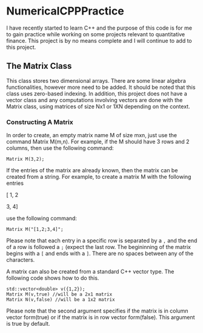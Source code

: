 # NumericalCPPPractice
I have recently started to learn C++ and the purpose of this code is for me to gain practice while working on some projects relevant to quantitative finance. This project is by no means complete and I will continue to add to this project. 

## The Matrix Class

This class stores two dimensional arrays. There are some linear algebra functionalities, however more need to be added. It should be noted that this class uses zero-based indexing. In addition, this project does not have a vector class and any computations involving vectors are done with the Matrix class, using matrices of size Nx1 or 1XN depending on the context.

### Constructing A Matrix

In order to create, an empty matrix name M of size mxn, just use the command Matrix M(m,n). For example, if the M should have 3 rows and 2 columns, then use the following command:

```
Matrix M(3,2);
```

If the entries of the matrix are already known, then the matrix can be created from a string. For example, to create a matrix M with the following entries

[ 1, 2

   3, 4]
  
use the following command:

```
Matrix M("[1,2;3,4]";

```

Please note that each entry in a specific row is separated by a `,` and the end of a row is followed a `;` (expect the last row. The begininning of the matrix begins with a `[` and ends with a `]`. There are no spaces between any of the characters.

A matrix can also be created from a standard C++ vector type. The following code shows how to do this.

```
std::vector<double> v({1,2});
Matrix M(v,true) //will be a 2x1 matrix
Matrix N(v,false) //will be a 1x2 matrix

```
Please note that the second argument specifies if the matrix is in column vector form(true) or if the matrix is in row vector form(false). This argument is true by default.








